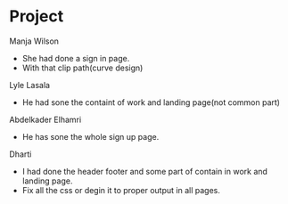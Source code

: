 # Project

Manja Wilson
 - She had done a sign in page.
 - With that clip path(curve design)
 
Lyle Lasala
- He had sone the containt of work and landing page(not common part)

Abdelkader Elhamri
- He has sone the whole sign up page.

Dharti
- I had done the header footer and some part of contain in work and landing page.
- Fix all the css or degin it to proper output in all pages.
